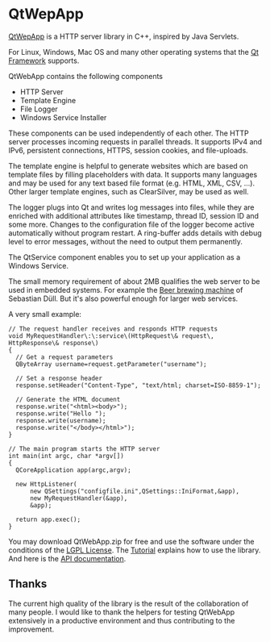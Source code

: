 # QtWepApp
[QtWepApp](http://stefanfrings.de/qtwebapp/index-en.html) is a HTTP server library in C++, inspired by Java Servlets. 

For Linux, Windows, Mac OS and many other operating systems that the [Qt Framework](http://qt.io/) supports.

QtWebApp contains the following components

* HTTP Server
* Template Engine
* File Logger
* Windows Service Installer

These components can be used independently of each other.
The HTTP server processes incoming requests in parallel threads. It supports IPv4 and IPv6, persistent connections, HTTPS, session cookies, and file-uploads.

The template engine is helpful to generate websites which are based on template files by filling placeholders with data. It supports many languages and may be used for any text based file format (e.g. HTML, XML, CSV, ...). Other larger template engines, such as ClearSilver, may be used as well.

The logger plugs into Qt and writes log messages into files, while they are enriched with additional attributes like timestamp, thread ID, session ID and some more. Changes to the configuration file of the logger become active automatically without program restart. A ring-buffer adds details with debug level to error messages, without the need to output them permanently.

The QtService component enables you to set up your application as a Windows Service.

The small memory requirement of about 2MB qualifies the web server to be used in embedded systems. For example the [Beer brewing machine](http://sebastian-duell.de/en/mashberry/index.html) of Sebastian Düll. But it's also powerful enough for larger web services.

A very small example:
  
    // The request handler receives and responds HTTP requests
    void MyRequestHandler\:\:service\(HttpRequest\& request\, HttpResponse\& response\)
    {
      // Get a request parameters
      QByteArray username=request.getParameter("username");
    
      // Set a response header
      response.setHeader("Content-Type", "text/html; charset=ISO-8859-1");
    
      // Generate the HTML document
      response.write("<html><body>");
      response.write("Hello ");
      response.write(username);
      response.write("</body></html>");
    }
  
    // The main program starts the HTTP server
    int main(int argc, char *argv[])
    {
      QCoreApplication app(argc,argv);
          
      new HttpListener(
          new QSettings("configfile.ini",QSettings::IniFormat,&app),
          new MyRequestHandler(&app),
          &app);
  
      return app.exec();
    }
  
You may download QtWebApp.zip for free and use the software under the conditions of the [LGPL License](http://www.gnu.org/licenses/lgpl.html). The [Tutorial](http://stefanfrings.de/qtwebapp/tutorial/index.html) explains how to use the library. And here is the [API documentation](http://stefanfrings.de/qtwebapp/api/index.html).

Thanks
------
The current high quality of the library is the result of the collaboration of many people. I would like to thank the helpers for testing QtWebApp extensively in a productive environment and thus contributing to the improvement.
